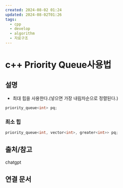 ```yaml
---
created: 2024-08-02 01:24
updated: 2024-08-02T01:26
tags:
  - cpp
  - develop
  - algorithm
  - 자료구조
---
```

# c++ Priority Queue사용법

## 설명
- 최대 힙을 사용한다.(넣으면 가장 내림차순으로 정렬된다.) 
```cpp
priority_queue<int> pq;
```

### 최소 힙
```cpp
priority_queue<int, vector<int>, greater<int>> pq;
```


## 출처/참고
chatgpt
## 연결 문서

